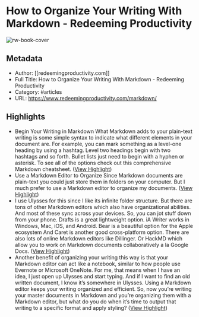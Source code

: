 # How to Organize Your Writing With Markdown - Redeeming Productivity

![rw-book-cover](https://readwise-assets.s3.amazonaws.com/static/images/article0.00998d930354.png)

## Metadata
- Author: [[redeemingproductivity.com]]
- Full Title: How to Organize Your Writing With Markdown - Redeeming Productivity
- Category: #articles
- URL: https://www.redeemingproductivity.com/markdown/

## Highlights
- Begin Your Writing in Markdown
  What Markdown adds to your plain-text writing is some simple syntax to indicate what different elements in your document are. For example, you can mark something as a level-one heading by using a hashtag. Level two headings begin with two hashtags and so forth. Bullet lists just need to begin with a hyphen or asterisk. To see all of the options check out this comprehensive Markdown cheatsheet. ([View Highlight](https://instapaper.com/read/1358160766/14737228))
- Use a Markdown Editor to Organize
  Since Markdown documents are plain-text you could just store them in folders on your computer. But I much prefer to use a Markdown editor to organize my documents. ([View Highlight](https://instapaper.com/read/1358160766/14737230))
- I use Ulysses for this since I like its infinite folder structure. But there are tons of other Markdown editors which also have organizational abilities. And most of these sync across your devices. So, you can jot stuff down from your phone.
  Drafts is a great lightweight option.
  iA Writer works in Windows, Mac, iOS, and Android.
  Bear is a beautiful option for the Apple ecosystem
  And Caret is another good cross-platform option.
  There are also lots of online Markdown editors like Dillinger. Or HackMD which allow you to work on Markdown documents collaboratively a la Google Docs. ([View Highlight](https://instapaper.com/read/1358160766/14737233))
- Another benefit of organizing your writing this way is that your Markdown editor can act like a notebook, similar to how people use Evernote or Microsoft OneNote. For me, that means when I have an idea, I just open up Ulysses and start typing. And if I want to find an old written document, I know it’s somewhere in Ulysses. Using a Markdown editor keeps your writing organized and efficient.
  So, now you’re writing your master documents in Markdown and you’re organizing them with a Markdown editor, but what do you do when it’s time to output that writing to a specific format and apply styling? ([View Highlight](https://instapaper.com/read/1358160766/14737235))
